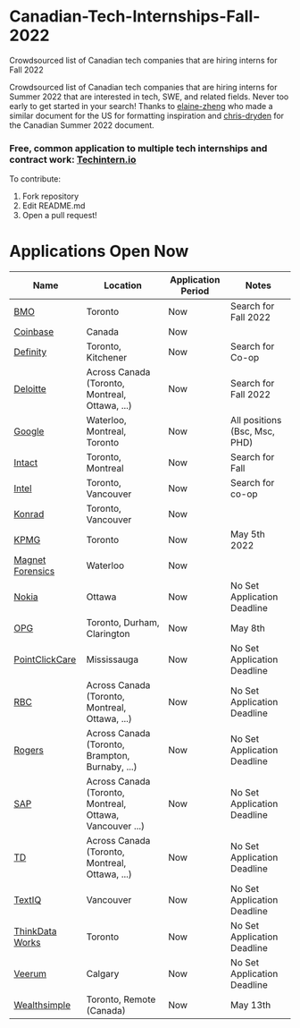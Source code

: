 # Canadian-Tech-Internships-Fall-2022
Crowdsourced list of Canadian tech companies that are hiring interns for Fall 2022 

Crowdsourced list of Canadian tech companies that are hiring interns for Summer 2022 that are interested in tech, SWE, and related fields. Never too early to get started in your search! Thanks to [elaine-zheng](https://github.com/elaine-zheng/summer2020internships) who made a similar document for the US for formatting inspiration and [chris-dryden](https://github.com/ChrisDryden/Canadian-Tech-Internships-Summer-2022) for the Canadian Summer 2022 document. 

### Free, common application to multiple tech internships and contract work: [Techintern.io](https://www.techintern.io/student) 

To contribute:
 1. Fork repository
 2. Edit README.md
 3. Open a pull request!

 
 
 # Applications Open Now
 | Name  |  Location |  Application Period |  Notes |
 |---|---|---|---| 
 |  [BMO](https://jobs.bmo.com/ca/en/job/R220014015/Software-Developer-Fall-2022-Co-op-Internship-4-Months) | Toronto | Now | Search for Fall 2022 | 
 |  [Coinbase](https://www.coinbase.com/careers/positions?department=Internships%2520%2526%2520University%2520Grad%2520Positions) | Canada | Now |  | 
 |  [Definity](https://careers.definityfinancial.com/search/technology-solutions/jobs?&cfml1=Technology%20Solutions&branch=search-technology-solutions-english-jobs) |  Toronto, Kitchener | Now | Search for Co-op |
 |  [Deloitte](https://careers.deloitte.ca/?search) |  Across Canada (Toronto, Montreal, Ottawa, ...) | Now | Search for Fall 2022 |
 |  [Google](https://careers.google.com/jobs/results/115367821606560454-software-developer-intern-bachelors-summer-2022/?distance=50&employment_type=INTERN&location=Canada) |  Waterloo, Montreal, Toronto | Now | All positions (Bsc, Msc, PHD)  |
 |  [Intact](https://careers.intactfc.com/ca/en/search-results?keywords=fall) |  Toronto, Montreal | Now | Search for Fall  |
 |  [Intel](https://jobs.intel.com/page/show/search-results#q=co-op&t=Jobs&sort=relevancy&layout=table&f:@countryfullname=[Canada]) |  Toronto, Vancouver | Now | Search for co-op  |
 |  [Konrad](https://www.konrad.com/careers/internships) |  Toronto, Vancouver | Now |  |
 |  [KPMG](https://careers.kpmg.ca/students/jobs/13905?lang=en-us) |  Toronto | Now | May 5th 2022 |  |
 |  [Magnet Forensics](https://www.magnetforensics.com/careers-at-magnet/) |  Waterloo | Now |  |
 |  [Nokia](https://aluperf.referrals.selectminds.com/) |  Ottawa | Now | No Set Application Deadline  | Search For Fall 2022 |
 |  [OPG](https://jobs.opg.com/search/?searchby=location&createNewAlert=false&q=fall+2022&locationsearch=&geolocation=) |  Toronto, Durham, Clarington | Now | May 8th  | Search For Fall 2022 |
 |  [PointClickCare](https://careers.pointclickcare.com/c/#/) |  Mississauga | Now | No Set Application Deadline  | Search For Co-op |
 |  [RBC](https://jobs.rbc.com/ca/en/search-results?keywords=fall%202022) |   Across Canada (Toronto, Montreal, Ottawa, ...) | Now | No Set Application Deadline  |  |
  |  [Rogers](https://jobs.rogers.com/search/?createNewAlert=false&q=co-op&locationsearch=) |   Across Canada (Toronto, Brampton, Burnaby, ...) | Now | No Set Application Deadline  |  |
  |  [SAP](https://jobs.sap.com/search/?createNewAlert=false&q=&locationsearch=&optionsFacetsDD_department=&optionsFacetsDD_customfield3=Student&optionsFacetsDD_country=CA) |  Across Canada (Toronto, Montreal, Ottawa, Vancouver ...)| Now | No Set Application Deadline  |  |
 |  [TD](https://jobs.td.com/en-CA/job-search-results/?keyword=intern&primary_country=CA) |  Across Canada (Toronto, Montreal, Ottawa, ...)  | Now | No Set Application Deadline  | |
 |  [TextIQ](https://www.textiq.com/career#openings) |  Vancouver | Now | No Set Application Deadline  |  |
 |  [ThinkData Works](https://www.thinkdataworks.com/company/careers#Header-Subnav) |  Toronto | Now | No Set Application Deadline  |  |
 |  [Veerum](https://www.veerum.com/software-qa-qc-intern) |  Calgary | Now | No Set Application Deadline  |  |
 |  [Wealthsimple](https://jobs.lever.co/wealthsimple?commitment=Intern) |  Toronto, Remote (Canada) | Now | May 13th  |  |

 
